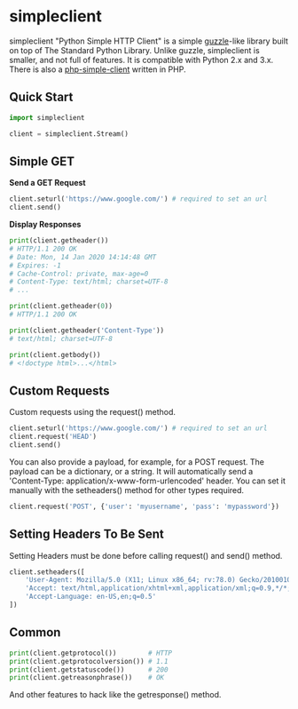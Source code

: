 # simpleclient
simpleclient "Python Simple HTTP Client" is a simple [guzzle](https://github.com/guzzle/guzzle)-like library built on top of The Standard Python Library. Unlike guzzle, simpleclient is smaller, and not full of features. It is compatible with Python 2.x and 3.x. There is also a [php-simple-client](https://github.com/nggit/php-simple-client) written in PHP.

## Quick Start
```python
import simpleclient

client = simpleclient.Stream()
```
## Simple GET
**Send a GET Request**
```python
client.seturl('https://www.google.com/') # required to set an url
client.send()
```
**Display Responses**
```python
print(client.getheader())
# HTTP/1.1 200 OK
# Date: Mon, 14 Jan 2020 14:14:48 GMT
# Expires: -1
# Cache-Control: private, max-age=0
# Content-Type: text/html; charset=UTF-8
# ...

print(client.getheader(0))
# HTTP/1.1 200 OK

print(client.getheader('Content-Type'))
# text/html; charset=UTF-8

print(client.getbody())
# <!doctype html>...</html>
```
## Custom Requests
Custom requests using the request() method.
```python
client.seturl('https://www.google.com/') # required to set an url
client.request('HEAD')
client.send()
```
You can also provide a payload, for example, for a POST request. The payload can be a dictionary, or a string. It will automatically send a 'Content-Type: application/x-www-form-urlencoded' header. You can set it manually with the setheaders() method for other types required.
```python
client.request('POST', {'user': 'myusername', 'pass': 'mypassword'})
```
## Setting Headers To Be Sent
Setting Headers must be done before calling request() and send() method.
```python
client.setheaders([
    'User-Agent: Mozilla/5.0 (X11; Linux x86_64; rv:78.0) Gecko/20100101 Firefox/78.0',
    'Accept: text/html,application/xhtml+xml,application/xml;q=0.9,*/*;q=0.8',
    'Accept-Language: en-US,en;q=0.5'
])
```
## Common
```python
print(client.getprotocol())        # HTTP
print(client.getprotocolversion()) # 1.1
print(client.getstatuscode())      # 200
print(client.getreasonphrase())    # OK
```
And other features to hack like the getresponse() method.
